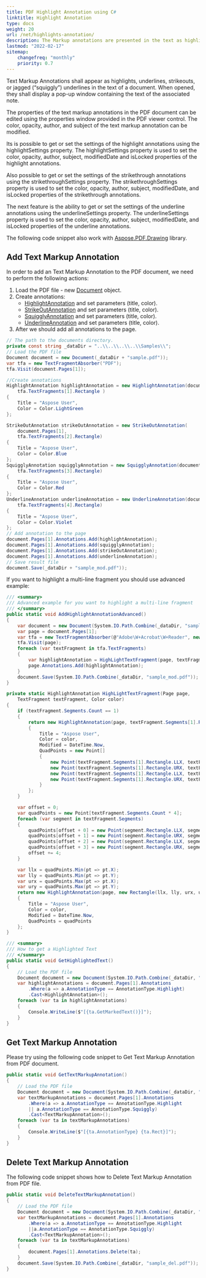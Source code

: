 ```yaml
---
title: PDF Highlight Annotation using C#
linktitle: Highlight Annotation
type: docs
weight: 20
url: /net/highlights-annotation/
description: The Markup annotations are presented in the text as highlights, underlines, strikeouts, or jagged underlines in the text of a document.
lastmod: "2022-02-17"
sitemap:
    changefreq: "monthly"
    priority: 0.7
---
```

<script type="application/ld+json">
{
    "@context": "https://schema.org",
    "@type": "TechArticle",
    "headline": "PDF Highlights Annotation using C#",
    "alternativeHeadline": "How to add Highlights Annotation in PDF",
    "author": {
        "@type": "Person",
        "name":"Anastasiia Holub",
        "givenName": "Anastasiia",
        "familyName": "Holub",
        "url":"https://www.linkedin.com/in/anastasiia-holub-750430225/"
    },
    "genre": "pdf document generation",
    "keywords": "pdf, c#, highlights annotation, text markup annotation",
    "wordcount": "302",
    "proficiencyLevel":"Beginner",
    "publisher": {
        "@type": "Organization",
        "name": "Aspose.PDF Doc Team",
        "url": "https://products.aspose.com/pdf",
        "logo": "https://www.aspose.cloud/templates/aspose/img/products/pdf/aspose_pdf-for-net.svg",
        "alternateName": "Aspose",
        "sameAs": [
            "https://facebook.com/aspose.pdf/",
            "https://twitter.com/asposepdf",
            "https://www.youtube.com/channel/UCmV9sEg_QWYPi6BJJs7ELOg/featured",
            "https://www.linkedin.com/company/aspose",
            "https://stackoverflow.com/questions/tagged/aspose",
            "https://aspose.quora.com/",
            "https://aspose.github.io/"
        ],
        "contactPoint": [
            {
                "@type": "ContactPoint",
                "telephone": "+1 903 306 1676",
                "contactType": "sales",
                "areaServed": "US",
                "availableLanguage": "en"
            },
            {
                "@type": "ContactPoint",
                "telephone": "+44 141 628 8900",
                "contactType": "sales",
                "areaServed": "GB",
                "availableLanguage": "en"
            },
            {
                "@type": "ContactPoint",
                "telephone": "+61 2 8006 6987",
                "contactType": "sales",
                "areaServed": "AU",
                "availableLanguage": "en"
            }
        ]
    },
    "url": "/net/highlights-annotation/",
    "mainEntityOfPage": {
        "@type": "WebPage",
        "@id": "/net/highlights-annotation/"
    },
    "dateModified": "2022-02-04",
    "description": "The Markup annotations are presented in the text as highlights, underlines, strikeouts, or jagged underlines in the text of a document."
}
</script>

Text Markup Annotations shall appear as highlights, underlines, strikeouts, or jagged (“squiggly”) underlines in the text of a document. When opened, they shall display a pop-up window containing the text of the associated note.

The properties of the text markup annotations in the PDF document can be edited using the properties window provided in the PDF viewer control. The color, opacity, author, and subject of the text markup annotation can be modified.

Its is possible to get or set the settings of the highlight annotations using the highlightSettings property. The highlightSettings property is used to set the color, opacity, author, subject, modifiedDate and isLocked properties of the highlight annotations.

Also possible to get or set the settings of the strikethrough annotations using the strikethroughSettings property. The strikethroughSettings property is used to set the color, opacity, author, subject, modifiedDate, and isLocked properties of the strikethrough annotations.

The next feature is the ability to get or set the settings of the underline annotations using the underlineSettings property. The underlineSettings property is used to set the color, opacity, author, subject, modifiedDate, and isLocked properties of the underline annotations.

The following code snippet also work with [Aspose.PDF.Drawing](/pdf/net/drawing/) library.

## Add Text Markup Annotation

In order to add an Text Markup Annotation to the PDF document, we need to perform the following actions:

1. Load the PDF file - new [Document](https://reference.aspose.com/pdf/net/aspose.pdf/document) object.
1. Create annotations:
    - [HighlightAnnotation](https://reference.aspose.com/pdf/net/aspose.pdf.annotations/highlightannotation) and set parameters (title, color).
    - [StrikeOutAnnotation](https://reference.aspose.com/pdf/net/aspose.pdf.annotations/strikeoutannotation) and set parameters (title, color).
    - [SquigglyAnnotation](https://reference.aspose.com/pdf/net/aspose.pdf.annotations/squigglyannotation) and set parameters (title, color).
    - [UnderlineAnnotation](https://reference.aspose.com/pdf/net/aspose.pdf.annotations/underlineannotation) and set parameters (title, color).
1. After we should add all annotations to the page.

```csharp
// The path to the documents directory.
private const string _dataDir = "..\\..\\..\\..\\Samples\\";
// Load the PDF file
Document document = new Document(_dataDir + "sample.pdf"));
var tfa = new TextFragmentAbsorber("PDF");
tfa.Visit(document.Pages[1]);

//Create annotations
HighlightAnnotation highlightAnnotation = new HighlightAnnotation(document.Pages[1],
    tfa.TextFragments[1].Rectangle )
{
    Title = "Aspose User",
    Color = Color.LightGreen
};

StrikeOutAnnotation strikeOutAnnotation = new StrikeOutAnnotation(
    document.Pages[1],
    tfa.TextFragments[2].Rectangle)
{
    Title = "Aspose User",
    Color = Color.Blue
};
SquigglyAnnotation squigglyAnnotation = new SquigglyAnnotation(document.Pages[1],
    tfa.TextFragments[3].Rectangle)
{
    Title = "Aspose User",
    Color = Color.Red
};
UnderlineAnnotation underlineAnnotation = new UnderlineAnnotation(document.Pages[1],
    tfa.TextFragments[4].Rectangle)
{
    Title = "Aspose User",
    Color = Color.Violet
};
// Add annotation to the page
document.Pages[1].Annotations.Add(highlightAnnotation);
document.Pages[1].Annotations.Add(squigglyAnnotation);
document.Pages[1].Annotations.Add(strikeOutAnnotation);
document.Pages[1].Annotations.Add(underlineAnnotation);
// Save result file
document.Save(_dataDir + "sample_mod.pdf"));
```

If you want to highlight a multi-line fragment you should use advanced example:

```csharp
/// <summary>
/// Advanced example for you want to highlight a multi-line fragment
/// </summary>
public static void AddHighlightAnnotationAdvanced()
{
    var document = new Document(System.IO.Path.Combine(_dataDir, "sample_mod.pdf"));
    var page = document.Pages[1];
    var tfa = new TextFragmentAbsorber(@"Adobe\W+Acrobat\W+Reader", new TextSearchOptions(true));
    tfa.Visit(page);
    foreach (var textFragment in tfa.TextFragments)
    {
        var highlightAnnotation = HighLightTextFragment(page, textFragment, Color.Yellow);
        page.Annotations.Add(highlightAnnotation);
    }
    document.Save(System.IO.Path.Combine(_dataDir, "sample_mod.pdf"));
}

private static HighlightAnnotation HighLightTextFragment(Page page,
    TextFragment textFragment, Color color)
{
    if (textFragment.Segments.Count == 1)
    {
        return new HighlightAnnotation(page, textFragment.Segments[1].Rectangle)
        {
            Title = "Aspose User",
            Color = color,
            Modified = DateTime.Now,
            QuadPoints = new Point[]
            {
                new Point(textFragment.Segments[1].Rectangle.LLX, textFragment.Segments[1].Rectangle.URY),
                new Point(textFragment.Segments[1].Rectangle.URX, textFragment.Segments[1].Rectangle.URY),
                new Point(textFragment.Segments[1].Rectangle.LLX, textFragment.Segments[1].Rectangle.LLY),
                new Point(textFragment.Segments[1].Rectangle.URX, textFragment.Segments[1].Rectangle.LLY)
            }
        };
    }

    var offset = 0;
    var quadPoints = new Point[textFragment.Segments.Count * 4];
    foreach (var segment in textFragment.Segments)
    {
        quadPoints[offset + 0] = new Point(segment.Rectangle.LLX, segment.Rectangle.URY);
        quadPoints[offset + 1] = new Point(segment.Rectangle.URX, segment.Rectangle.URY);
        quadPoints[offset + 2] = new Point(segment.Rectangle.LLX, segment.Rectangle.LLY);
        quadPoints[offset + 3] = new Point(segment.Rectangle.URX, segment.Rectangle.LLY);
        offset += 4;
    }

    var llx = quadPoints.Min(pt => pt.X);
    var lly = quadPoints.Min(pt => pt.Y);
    var urx = quadPoints.Max(pt => pt.X);
    var ury = quadPoints.Max(pt => pt.Y);
    return new HighlightAnnotation(page, new Rectangle(llx, lly, urx, ury))
    {
        Title = "Aspose User",
        Color = color,
        Modified = DateTime.Now,
        QuadPoints = quadPoints
    };
}

/// <summary>
/// How to get a Highlighted Text
/// </summary>
public static void GetHighlightedText()
{
    // Load the PDF file
    Document document = new Document(System.IO.Path.Combine(_dataDir, "sample_mod.pdf"));
    var highlightAnnotations = document.Pages[1].Annotations
        .Where(a => a.AnnotationType == AnnotationType.Highlight)
        .Cast<HighlightAnnotation>();
    foreach (var ta in highlightAnnotations)
    {
        Console.WriteLine($"[{ta.GetMarkedText()}]");
    }
}
```

## Get Text Markup Annotation

Please try using the following code snippet to Get Text Markup Annotation from PDF document.

```csharp
public static void GetTextMarkupAnnotation()
{
    // Load the PDF file
    Document document = new Document(System.IO.Path.Combine(_dataDir, "sample_mod.pdf"));
    var textMarkupAnnotations = document.Pages[1].Annotations
        .Where(a => a.AnnotationType == AnnotationType.Highlight
        || a.AnnotationType == AnnotationType.Squiggly)
        .Cast<TextMarkupAnnotation>();
    foreach (var ta in textMarkupAnnotations)
    {
        Console.WriteLine($"[{ta.AnnotationType} {ta.Rect}]");
    }
}
```

## Delete Text Markup Annotation

The following code snippet shows how to Delete Text Markup Annotation from PDF file.

```csharp
public static void DeleteTextMarkupAnnotation()
{
    // Load the PDF file
    Document document = new Document(System.IO.Path.Combine(_dataDir, "sample_mod.pdf"));
    var textMarkupAnnotations = document.Pages[1].Annotations
        .Where(a => a.AnnotationType == AnnotationType.Highlight
        ||a.AnnotationType == AnnotationType.Squiggly)
        .Cast<TextMarkupAnnotation>();
    foreach (var ta in textMarkupAnnotations)
    {
        document.Pages[1].Annotations.Delete(ta);
    }
    document.Save(System.IO.Path.Combine(_dataDir, "sample_del.pdf"));
}
```

<script type="application/ld+json">
{
    "@context": "http://schema.org",
    "@type": "SoftwareApplication",
    "name": "Aspose.PDF for .NET Library",
    "image": "https://www.aspose.cloud/templates/aspose/img/products/pdf/aspose_pdf-for-net.svg",
    "url": "https://www.aspose.com/",
    "publisher": {
        "@type": "Organization",
        "name": "Aspose.PDF",
        "url": "https://products.aspose.com/pdf",
        "logo": "https://www.aspose.cloud/templates/aspose/img/products/pdf/aspose_pdf-for-net.svg",
        "alternateName": "Aspose",
        "sameAs": [
            "https://facebook.com/aspose.pdf/",
            "https://twitter.com/asposepdf",
            "https://www.youtube.com/channel/UCmV9sEg_QWYPi6BJJs7ELOg/featured",
            "https://www.linkedin.com/company/aspose",
            "https://stackoverflow.com/questions/tagged/aspose",
            "https://aspose.quora.com/",
            "https://aspose.github.io/"
        ],
        "contactPoint": [
            {
                "@type": "ContactPoint",
                "telephone": "+1 903 306 1676",
                "contactType": "sales",
                "areaServed": "US",
                "availableLanguage": "en"
            },
            {
                "@type": "ContactPoint",
                "telephone": "+44 141 628 8900",
                "contactType": "sales",
                "areaServed": "GB",
                "availableLanguage": "en"
            },
            {
                "@type": "ContactPoint",
                "telephone": "+61 2 8006 6987",
                "contactType": "sales",
                "areaServed": "AU",
                "availableLanguage": "en"
            }
        ]
    },
    "offers": {
        "@type": "Offer",
        "price": "1199",
        "priceCurrency": "USD"
    },
    "applicationCategory": "PDF Manipulation Library for .NET",
    "downloadUrl": "https://www.nuget.org/packages/Aspose.PDF/",
    "operatingSystem": "Windows, MacOS, Linux",
    "screenshot": "https://docs.aspose.com/pdf/net/create-pdf-document/screenshot.png",
    "softwareVersion": "2022.1",
    "aggregateRating": {
        "@type": "AggregateRating",
        "ratingValue": "5",
        "ratingCount": "16"
    }
}
</script>
